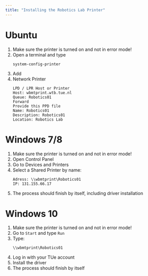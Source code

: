 ```yaml
---
title: "Installing the Robotics Lab Printer"
---
```


# Ubuntu
1. Make sure the printer is turned on and not in error mode!
2. Open a terminal and type
    ```
    system-config-printer
    ```
3. Add
4. Network Printer
    ```
    LPD / LPR Host or Printer
    Host: wbmtprint.wtb.tue.nl
    Queue: Robotics01
    Forward
    Provide this PPD file
    Name: Robotics01
    Description: Robotics01
    Location: Robotics Lab
    ```

# Windows 7/8
1. Make sure the printer is turned on and not in error mode!
2. Open Control Panel
3. Go to Devices and Printers
4. Select a Shared Printer by name:
    ```
    Adress: \\wbmtprint\Robotics01
    IP: 131.155.66.17
    ```
5. The process should finish by itself, including driver installation

# Windows 10
1. Make sure the printer is turned on and not in error mode!
2. Go to `Start` and type `Run`
3. Type: 
    ```
    \\wbmtprint\Robotics01
    ```
4. Log in with your TUe account
5. Install the driver
6. The process should finish by itself